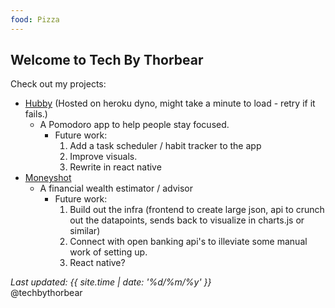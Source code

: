 ```yaml
---
food: Pizza
---
```


## Welcome to Tech By Thorbear

Check out my projects:

- [Hubby](https://vast-peak-13839.herokuapp.com/) (Hosted on heroku dyno, might take a minute to load - retry if it fails.)
  - A Pomodoro app to help people stay focused.
    - Future work:
      1. Add a task scheduler / habit tracker to the app
      2. Improve visuals.
      3. Rewrite in react native
- [Moneyshot](google.com)
  - A financial wealth estimator / advisor
    - Future work:
      1. Build out the infra (frontend to create large json, api to crunch out the datapoints, sends back to visualize in charts.js or similar)
      2. Connect with open banking api's to illeviate some manual work of setting up.
      3. React native?

_Last updated: {{ site.time | date: '%d/%m/%y' }}_
<br/>
@techbythorbear
